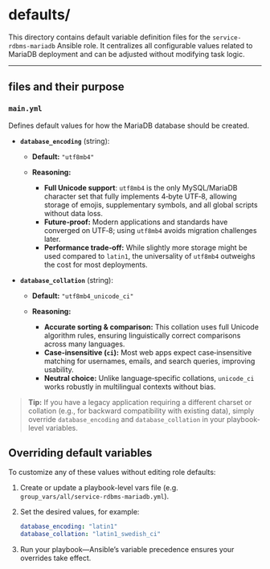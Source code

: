 # defaults/

This directory contains default variable definition files for the `service-rdbms-mariadb` Ansible role. It centralizes all configurable values related to MariaDB deployment and can be adjusted without modifying task logic.

---

## files and their purpose

### `main.yml`

Defines default values for how the MariaDB database should be created.

* **`database_encoding`** (string):

  * **Default:** `"utf8mb4"`
  * **Reasoning:**

    * **Full Unicode support**: `utf8mb4` is the only MySQL/MariaDB character set that fully implements 4‑byte UTF‑8, allowing storage of emojis, supplementary symbols, and all global scripts without data loss.
    * **Future‑proof:** Modern applications and standards have converged on UTF‑8; using `utf8mb4` avoids migration challenges later.
    * **Performance trade‑off:** While slightly more storage might be used compared to `latin1`, the universality of `utf8mb4` outweighs the cost for most deployments.

* **`database_collation`** (string):

  * **Default:** `"utf8mb4_unicode_ci"`
  * **Reasoning:**

    * **Accurate sorting & comparison:** This collation uses full Unicode algorithm rules, ensuring linguistically correct comparisons across many languages.
    * **Case‑insensitive (`ci`):** Most web apps expect case‑insensitive matching for usernames, emails, and search queries, improving usability.
    * **Neutral choice:** Unlike language‑specific collations, `unicode_ci` works robustly in multilingual contexts without bias.

> **Tip:** If you have a legacy application requiring a different charset or collation (e.g., for backward compatibility with existing data), simply override `database_encoding` and `database_collation` in your playbook-level variables.

## Overriding default variables

To customize any of these values without editing role defaults:

1. Create or update a playbook-level vars file (e.g. `group_vars/all/service-rdbms-mariadb.yml`).
2. Set the desired values, for example:

   ```yaml
   database_encoding: "latin1"
   database_collation: "latin1_swedish_ci"
   ```
3. Run your playbook—Ansible’s variable precedence ensures your overrides take effect.